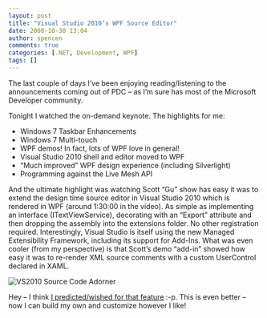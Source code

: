 ```yaml
---
layout: post
title: "Visual Studio 2010’s WPF Source Editor"
date: 2008-10-30 13:04
author: spencen
comments: true
categories: [.NET, Development, WPF]
tags: []
---
```



The last couple of days I’ve been enjoying reading/listening to the announcements coming out of PDC – as I’m sure has most of the Microsoft Developer community.
  

Tonight I watched the on-demand keynote. The highlights for me:
  

*   Windows 7 Taskbar Enhancements
*   Windows 7 Multi-touch
*   WPF demos! In fact, lots of WPF love in general!
*   Visual Studio 2010 shell and editor moved to WPF
*   “Much improved” WPF design experience (including Silverlight)
*   Programming against the Live Mesh API  

And the ultimate highlight was watching Scott “Gu” show has easy it was to extend the design time source editor in Visual Studio 2010 which is rendered in WPF (around 1:30:00 in the video). As simple as implementing an interface (ITextViewService), decorating with an “Export” attribute and then dropping the assembly into the extensions folder. No other registration required. Interestingly, Visual Studio is itself using the new Managed Extensibility Framework, including its support for Add-Ins. What was even cooler (from my perspective) is that Scott’s demo “add-in” showed how easy it was to re-render XML source comments with a custom UserControl declared in XAML. 
  

![VS2010 Source Code Adorner](http://blog.spencen.com/images/83489-72989/VS2010%20Source%20Code%20Adorner_1.png "VS2010 Source Code Adorner")&#160;&#160;&#160; 
  

Hey – I think [I predicted/wished for that feature](http://blog.spencen.com/2008/04/17/source-code-comments--time-for-a-revamp.aspx) :-p. This is even better – now I can build my own and customize however I like!


